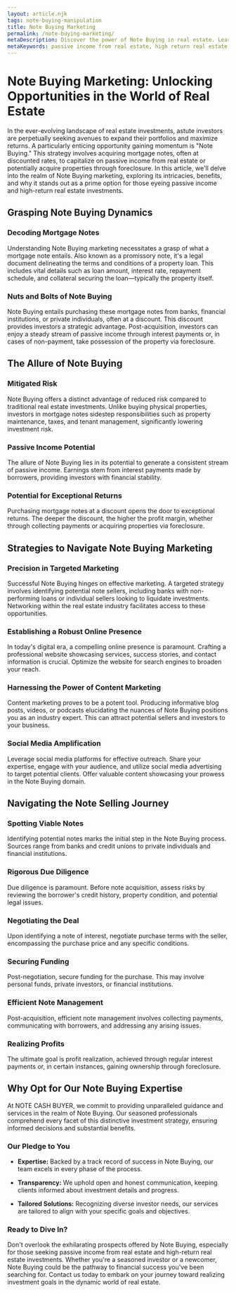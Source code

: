 ```yaml
---
layout: article.njk
tags: note-buying-manipulation
title: Note Buying Marketing
permalink: /note-buying-marketing/
metaDescription: Discover the power of Note Buying in real estate. Learn to invest in mortgage notes for passive income and high returns. Contact us to get started today.
metaKeywords: passive income from real estate, high return real estate investments
---
```


# Note Buying Marketing: Unlocking Opportunities in the World of Real Estate

In the ever-evolving landscape of real estate investments, astute investors are perpetually seeking avenues to expand their portfolios and maximize returns. A particularly enticing opportunity gaining momentum is "Note Buying." This strategy involves acquiring mortgage notes, often at discounted rates, to capitalize on passive income from real estate or potentially acquire properties through foreclosure. In this article, we'll delve into the realm of Note Buying marketing, exploring its intricacies, benefits, and why it stands out as a prime option for those eyeing passive income and high-return real estate investments.

## Grasping Note Buying Dynamics

### Decoding Mortgage Notes
Understanding Note Buying marketing necessitates a grasp of what a mortgage note entails. Also known as a promissory note, it's a legal document delineating the terms and conditions of a property loan. This includes vital details such as loan amount, interest rate, repayment schedule, and collateral securing the loan—typically the property itself.

### Nuts and Bolts of Note Buying
Note Buying entails purchasing these mortgage notes from banks, financial institutions, or private individuals, often at a discount. This discount provides investors a strategic advantage. Post-acquisition, investors can enjoy a steady stream of passive income through interest payments or, in cases of non-payment, take possession of the property via foreclosure.

## The Allure of Note Buying

### Mitigated Risk
Note Buying offers a distinct advantage of reduced risk compared to traditional real estate investments. Unlike buying physical properties, investors in mortgage notes sidestep responsibilities such as property maintenance, taxes, and tenant management, significantly lowering investment risk.

### Passive Income Potential
The allure of Note Buying lies in its potential to generate a consistent stream of passive income. Earnings stem from interest payments made by borrowers, providing investors with financial stability.

### Potential for Exceptional Returns
Purchasing mortgage notes at a discount opens the door to exceptional returns. The deeper the discount, the higher the profit margin, whether through collecting payments or acquiring properties via foreclosure.

## Strategies to Navigate Note Buying Marketing

### Precision in Targeted Marketing
Successful Note Buying hinges on effective marketing. A targeted strategy involves identifying potential note sellers, including banks with non-performing loans or individual sellers looking to liquidate investments. Networking within the real estate industry facilitates access to these opportunities.

### Establishing a Robust Online Presence
In today's digital era, a compelling online presence is paramount. Crafting a professional website showcasing services, success stories, and contact information is crucial. Optimize the website for search engines to broaden your reach.

### Harnessing the Power of Content Marketing
Content marketing proves to be a potent tool. Producing informative blog posts, videos, or podcasts elucidating the nuances of Note Buying positions you as an industry expert. This can attract potential sellers and investors to your business.

### Social Media Amplification
Leverage social media platforms for effective outreach. Share your expertise, engage with your audience, and utilize social media advertising to target potential clients. Offer valuable content showcasing your prowess in the Note Buying domain.

## Navigating the Note Selling Journey

### Spotting Viable Notes
Identifying potential notes marks the initial step in the Note Buying process. Sources range from banks and credit unions to private individuals and financial institutions.

### Rigorous Due Diligence
Due diligence is paramount. Before note acquisition, assess risks by reviewing the borrower's credit history, property condition, and potential legal issues.

### Negotiating the Deal
Upon identifying a note of interest, negotiate purchase terms with the seller, encompassing the purchase price and any specific conditions.

### Securing Funding
Post-negotiation, secure funding for the purchase. This may involve personal funds, private investors, or financial institutions.

### Efficient Note Management
Post-acquisition, efficient note management involves collecting payments, communicating with borrowers, and addressing any arising issues.

### Realizing Profits
The ultimate goal is profit realization, achieved through regular interest payments or, in certain instances, gaining ownership through foreclosure.

## Why Opt for Our Note Buying Expertise

At NOTE CASH BUYER, we commit to providing unparalleled guidance and services in the realm of Note Buying. Our seasoned professionals comprehend every facet of this distinctive investment strategy, ensuring informed decisions and substantial benefits.

### Our Pledge to You

- **Expertise:** Backed by a track record of success in Note Buying, our team excels in every phase of the process.

- **Transparency:** We uphold open and honest communication, keeping clients informed about investment details and progress.

- **Tailored Solutions:** Recognizing diverse investor needs, our services are tailored to align with your specific goals and objectives.

### Ready to Dive In?

Don't overlook the exhilarating prospects offered by Note Buying, especially for those seeking passive income from real estate and high-return real estate investments. Whether you're a seasoned investor or a newcomer, Note Buying could be the pathway to financial success you've been searching for. Contact us today to embark on your journey toward realizing investment goals in the dynamic world of real estate.